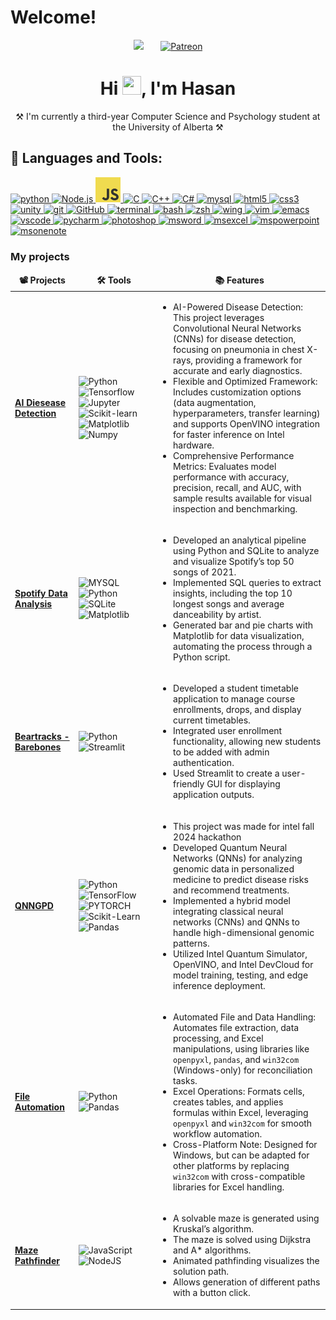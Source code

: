 # Welcome!
  <p align="center">
  <a href="https://discord.gg/kuudra" alt="Join our community"><img width="32px" src="https://i.imgur.com/OViZO8J.png"/></a>
  &#8287;&#8287;&#8287;&#8287;&#8287;
  <a href="https://www.patreon.com/kuudragang"><img width="32px" alt="Patreon" title="Patreon" src="https://i.imgur.com/0uVwkoZ.png"/></a>

<h1 align="center">Hi <img src="https://raw.githubusercontent.com/MartinHeinz/MartinHeinz/master/wave.gif" width="30px" height="30px">, I'm Hasan</h1>
<p align="center">
⚒️ I'm currently a third-year Computer Science and Psychology student at the University of Alberta ⚒️


## 🚀 Languages and Tools:

<p align = "left"> 
  
<a href = "https://www.python.org"
   target = "_blank"> 
  <img src = "https://i.ibb.co/vsnmYkh/python.png"
       alt = "python"
       width = "40" 
       height = "40"/> 
</a>
<a href = "https://en.wikipedia.org/wiki/Node.js"
   target = "_blank"> 
  <img src = "https://upload.wikimedia.org/wikipedia/commons/thumb/d/d9/Node.js_logo.svg/240px-Node.js_logo.svg.png"
       alt = "Node.js"
       width = "60" 
       height = "40"/> 
</a>
<a href = "https://en.wikipedia.org/wiki/JavaScript" 
   target = "_blank"> 
  <img src = "https://raw.githubusercontent.com/github/explore/80688e429a7d4ef2fca1e82350fe8e3517d3494d/topics/javascript/javascript.png"
       alt = "JavaScript"
       width = "40"
       height = "40"/>
</a> 
<a href = "https://en.wikipedia.org/wiki/C_(programming_language)"
   target = "_blank"> 
  <img src = "https://upload.wikimedia.org/wikipedia/commons/thumb/1/18/C_Programming_Language.svg/1853px-C_Programming_Language.svg.png"
       alt = "C" 
       width = "40" 
       height = "40"/> 
</a> 
<a href = "https://en.wikipedia.org/wiki/C%2B%2B"
   target = "_blank"> 
  <img src = "https://upload.wikimedia.org/wikipedia/commons/thumb/1/18/ISO_C%2B%2B_Logo.svg/2560px-ISO_C%2B%2B_Logo.svg.png"
       alt = "C++" 
       width = "40" 
       height = "40"/> 
</a> 
<a href = "https://en.wikipedia.org/wiki/C_Sharp_(programming_language)"
   target = "_blank"> 
  <img src = "https://upload.wikimedia.org/wikipedia/commons/thumb/b/bd/Logo_C_sharp.svg/1200px-Logo_C_sharp.svg.png"
       alt = "C#" 
       width = "40" 
       height = "40"/> 
</a> 
<a href = "https://www.mysql.com" 
   target = "_blank"> 
  <img src = "https://d33wubrfki0l68.cloudfront.net/dcb20c9a5cdd57de99030108ec988a52b190b168/a9e1e/images/icon-pack/mysql.svg"
       alt = "mysql"
       width = "40"
       height = "40"/>
</a> 
<a href = "https://www.w3.org/html"
   target = "_blank"> 
  <img src = "https://cdn-icons-png.flaticon.com/512/888/888859.png"
       alt = "html5"
       width = "40"
       height = "40"/> 
</a> 
<a href = "https://www.w3schools.com/css"
   target = "_blank"> 
  <img src = "https://cdn-icons-png.flaticon.com/512/888/888847.png" 
       alt="css3" 
       width="40" 
       height="40"/> 
</a>
<a href = "https://unity.com/" 
   target = "_blank"> 
  <img src = "https://i.redd.it/tu3gt6ysfxq71.png" 
       alt="unity" 
       width="40" 
       height="40"/> 
</a>
<a href = "https://git-scm.com" 
   target = "_blank"> 
  <img src = "https://www.vectorlogo.zone/logos/git-scm/git-scm-icon.svg"
       alt="git" 
       width="40" 
       height="40"/> 
</a>
<a href = "https://github.com" 
   target = "_blank"> 
  <img src = "https://i.ibb.co/jJbDW6J/github.png" 
       alt="GitHub" 
       width="40" 
       height="40"/>
</a>
<a href = "https://en.wikipedia.org/wiki/Terminal_(macOS)" 
   target = "_blank"> 
  <img src = "https://upload.wikimedia.org/wikipedia/commons/b/b3/Terminalicon2.png" 
       alt="terminal" 
       width="40" 
       height="40"/>
</a>
<a href = "https://en.wikipedia.org/wiki/Bash_(Unix_shell)" 
   target = "_blank"> 
  <img src = "https://upload.wikimedia.org/wikipedia/commons/thumb/8/82/Gnu-bash-logo.svg/240px-Gnu-bash-logo.svg.png" 
       alt="bash" 
       width="80" 
       height="40"/>
</a>
<a href = "https://en.wikipedia.org/wiki/Z_shell" 
   target = "_blank"> 
  <img src = "https://upload.wikimedia.org/wikipedia/commons/thumb/7/75/Z_Shell_Logo_Color_Vertical.svg/240px-Z_Shell_Logo_Color_Vertical.svg.png" 
       alt="zsh" 
       width="40" 
       height="40"/>
</a>
<a href = "https://wingware.com/" 
   target = "_blank"> 
  <img src = "https://i.ibb.co/hMTyD9g/pngwing-com.png" 
       alt="wing" 
       width="40" 
       height="40"/>
</a>
<a href = "https://www.vim.org/" 
   target = "_blank"> 
  <img src = "https://upload.wikimedia.org/wikipedia/commons/thumb/9/9f/Vimlogo.svg/1022px-Vimlogo.svg.png" 
       alt="vim" 
       width="40" 
       height="40"/>
</a>
<a href = "https://www.gnu.org/software/emacs/" 
   target = "_blank"> 
  <img src = "https://upload.wikimedia.org/wikipedia/commons/thumb/0/08/EmacsIcon.svg/1024px-EmacsIcon.svg.png" 
       alt="emacs" 
       width="40" 
       height="40"/>
</a>
<a href = "https://code.visualstudio.com" 
   target = "_blank"> 
  <img src = "https://img.icons8.com/color/344/visual-studio-code-2019.png" 
       alt="vscode" 
       width="40" 
       height="40"/> 
</a>
<a href = "https://www.jetbrains.com/pycharm" 
   target = "_blank"> 
  <img src = "https://img.icons8.com/color/344/pycharm.png" 
       alt="pycharm" 
       width="40" 
       height="40"/> 
</a>
  <a href = "https://www.photoshop.com/en" 
   target = "_blank"> 
  <img src = "https://d33wubrfki0l68.cloudfront.net/434767316b96f7729fddf13409a67dbb48c15777/5952d/images/icon-pack/photoshop.svg" 
       alt="photoshop" 
       width="40" 
       height="40"/>
</a>
<a href = "https://www.microsoft.com/en-in/microsoft-365/word" 
   target = "_blank"> 
  <img src = "https://img.icons8.com/color/344/microsoft-word-2019--v2.png" 
       alt="msword" 
       width="40" 
       height="40"/> 
</a>
<a href = "https://www.microsoft.com/en-in/microsoft-365/excel" 
   target = "_blank"> 
  <img src = "https://img.icons8.com/color/344/microsoft-excel-2019--v1.png" 
       alt="msexcel" 
       width="40" 
       height="40"/> 
</a>
<a href = "https://www.microsoft.com/en-in/microsoft-365/powerpoint" 
   target = "_blank">
  <img src = "https://img.icons8.com/color/344/microsoft-powerpoint-2019--v1.png" 
       alt="mspowerpoint"
       width="40" 
       height="40"/> 
</a>
<a href = "https://www.microsoft.com/en-us/microsoft-365/onenote/digital-note-taking-app" 
   target = "_blank">
  <img src = "https://img.icons8.com/color/344/microsoft-onenote-2019.png" 
       alt="msonenote" 
       width="40" 
       height="40"/> 
</a>

<h3>My projects</h3>
<table>
  <thead align="center">
    <tr border: none;>
      <td><b>📽️ Projects</b></td>
      <td><b>🛠️ Tools</b></td>
      <td><b>📚 Features</b></td>
    </tr>
  </thead>
  <tbody>
    <tr>
      <td><a href="https://github.com/osu/AI-Powered-Disease-Detection-in-X-Ray-Images"><b>AI Diesease Detection</b></a></td>
      <td>
          <img alt="Python" src="https://img.shields.io/badge/python-3670A0?style=for-the-badge&logo=python&logoColor=ffdd54" />
          <img alt="Tensorflow" src="https://img.shields.io/badge/TensorFlow-FF6F00?style=for-the-badge&logo=tensorflow&logoColor=white" />
          <img alt="Jupyter" src="https://img.shields.io/badge/Jupyter-notebook-brightgreen" />
          <img alt="Scikit-learn" src="https://img.shields.io/badge/scikit--learn-F7931E?style=flat-square&logo=scikit-learn&logoColor=white" />
          <img alt="Matplotlib" src="https://img.shields.io/badge/-Matplotlib-000000?style=flat&logo=python" />
          <img alt="Numpy" src="https://img.shields.io/badge/-Numpy-013243?&logo=NumPy" />
      </td>
      <td>
        <ul>
        <li>AI-Powered Disease Detection: This project leverages Convolutional Neural Networks (CNNs) for disease detection, focusing on pneumonia in chest X-rays, providing a framework for accurate and early diagnostics.</li>
        <li>Flexible and Optimized Framework: Includes customization options (data augmentation, hyperparameters, transfer learning) and supports OpenVINO integration for faster inference on Intel hardware.</li>
        <li>Comprehensive Performance Metrics: Evaluates model performance with accuracy, precision, recall, and AUC, with sample results available for visual inspection and benchmarking.</li>
          </ul>
      </td>
    </tr>
    <tr>
      <td><a href="https://github.com/osu/Spotify-Top-Songs-2021-Data-Analysis"><b>Spotify Data Analysis</b></a></td>
      <td>
      
  <img alt="MYSQL" src="https://img.shields.io/badge/MySQL-00000F?style=for-the-badge&logo=mysql&logoColor=white" />
  <img alt="Python" src="https://img.shields.io/badge/python-3670A0?style=for-the-badge&logo=python&logoColor=ffdd54" />
  <img alt="SQLite" src="https://img.shields.io/badge/SQLite-07405E?style=for-the-badge&logo=sqlite&logoColor=white" />
  <img alt="Matplotlib" src="https://img.shields.io/badge/-Matplotlib-000000?style=flat&logo=python" />
      </td>
      <td>
      <ul>
<li>Developed an analytical pipeline using Python and SQLite to analyze and visualize Spotify’s top 50 songs of 2021.</li>
<li>Implemented SQL queries to extract insights, including the top 10 longest songs and average danceability by artist.</li>
<li>Generated bar and pie charts with Matplotlib for data visualization, automating the process through a Python script.</li>
        </ul>
      </td>
    </tr>
    <tr>
      <td><a href="https://github.com/osu/Beartracks"><b>Beartracks - Barebones <b></a></td>
      <td>
  <img alt="Python" src="https://img.shields.io/badge/python-3670A0?style=for-the-badge&logo=python&logoColor=ffdd54" />    
  <img alt="Streamlit" src="https://img.shields.io/badge/-Streamlit-FF4B4B?style=flat&logo=streamlit&logoColor=white" />
      </td>
      <td>
      <ul>
<li>Developed a student timetable application to manage course enrollments, drops, and display current timetables.</li>
<li>Integrated user enrollment functionality, allowing new students to be added with admin authentication.</li>
<li>Used Streamlit to create a user-friendly GUI for displaying application outputs.</li>
        </ul></td>
    </tr>
        <tr>
      <td><a href="https://github.com/adnansami1992sami/QNNGPD"><b>QNNGPD <b></a></td>
      <td>
  <img alt="Python" src="https://img.shields.io/badge/python-3670A0?style=for-the-badge&logo=python&logoColor=ffdd54" />    
  <img alt="TensorFlow" src="https://img.shields.io/badge/TensorFlow-FF3F06?style=for-the-badge&logo=tensorflow&logoColor=white" />
  <img alt="PYTORCH" src="https://img.shields.io/badge/PyTorch-EE4C2C?style=for-the-badge&logo=pytorch&logoColor=white" />
  <img alt="Scikit-Learn" src="https://img.shields.io/badge/scikit--learn-F7931E?style=flat-square&logo=scikit-learn&logoColor=white" />
  <img alt="Pandas" src="https://img.shields.io/badge/-Pandas-333333?style=flat&logo=pandas" />
      </td>
      <td>
      <ul>
<li>This project was made for intel fall 2024 hackathon</li>
<li>Developed Quantum Neural Networks (QNNs) for analyzing genomic data in personalized medicine to predict disease risks and recommend treatments.</li>
<li>Implemented a hybrid model integrating classical neural networks (CNNs) and QNNs to handle high-dimensional genomic patterns.</li>
<li>Utilized Intel Quantum Simulator, OpenVINO, and Intel DevCloud for model training, testing, and edge inference deployment.</li>
        </ul></td>
    </tr>
    <tr>
      <td><a href="https://github.com/osu/Recon-Automation"><b>File Automation</b></a></td>
      <td>
  <img alt="Python" src="https://img.shields.io/badge/python-3670A0?style=for-the-badge&logo=python&logoColor=ffdd54" />
  <img alt="Pandas" src="https://img.shields.io/badge/-Pandas-333333?style=flat&logo=pandas" />
      </td>
      <td>
      <ul>
<li>Automated File and Data Handling: Automates file extraction, data processing, and Excel manipulations, using libraries like <code>openpyxl</code>, <code>pandas</code>, and <code>win32com</code> (Windows-only) for reconciliation tasks.</li>
<li>Excel Operations: Formats cells, creates tables, and applies formulas within Excel, leveraging <code>openpyxl</code> and <code>win32com</code> for smooth workflow automation.</li>
<li>Cross-Platform Note: Designed for Windows, but can be adapted for other platforms by replacing <code>win32com</code> with cross-compatible libraries for Excel handling.</li>
        </ul>
      </td>
    </tr>
    <tr>
      <td><a href="https://github.com/osu/Maze-Pathfinder"><b>Maze Pathfinder</b></a></td>
      <td>
  <img alt="JavaScript" src="https://img.shields.io/badge/JavaScript-F7DF1E?style=for-the-badge&logo=javascript&logoColor=black" />
  <img alt="NodeJS" src="https://img.shields.io/badge/Node.js-43853D?style=for-the-badge&logo=node.js&logoColor=white" />
      </td>
      <td>
      <ul>
<li>A solvable maze is generated using Kruskal’s algorithm.</li>
<li>The maze is solved using Dijkstra and A* algorithms.</li>
<li>Animated pathfinding visualizes the solution path.</li>
<li>Allows generation of different paths with a button click.</li>
        </ul>
      </td>
    </tr>
  </tbody>

</a>



